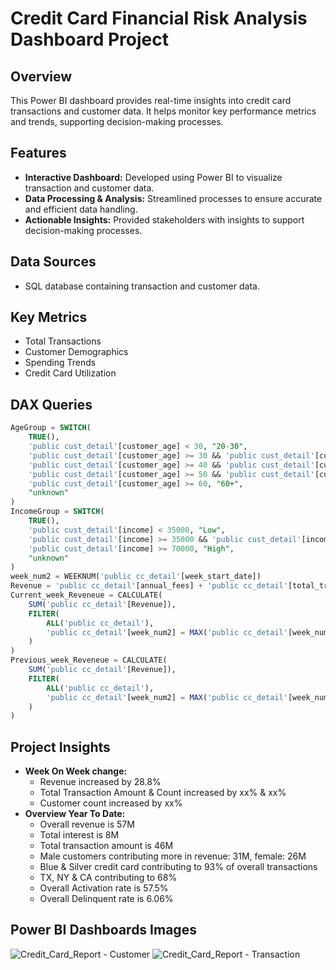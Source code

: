 # Credit Card Financial Risk Analysis Dashboard Project

## Overview
This Power BI dashboard provides real-time insights into credit card transactions and customer data. It helps monitor key performance metrics and trends, supporting decision-making processes.

## Features
- **Interactive Dashboard:** Developed using Power BI to visualize transaction and customer data.
- **Data Processing & Analysis:** Streamlined processes to ensure accurate and efficient data handling.
- **Actionable Insights:** Provided stakeholders with insights to support decision-making processes.

## Data Sources
- SQL database containing transaction and customer data.

## Key Metrics
- Total Transactions
- Customer Demographics
- Spending Trends
- Credit Card Utilization

## DAX Queries
```sql
AgeGroup = SWITCH(
    TRUE(),
    'public cust_detail'[customer_age] < 30, "20-30",
    'public cust_detail'[customer_age] >= 30 && 'public cust_detail'[customer_age] < 40, "30-40",
    'public cust_detail'[customer_age] >= 40 && 'public cust_detail'[customer_age] < 50, "40-50",
    'public cust_detail'[customer_age] >= 50 && 'public cust_detail'[customer_age] < 60, "50-60",
    'public cust_detail'[customer_age] >= 60, "60+",
    "unknown"
)
IncomeGroup = SWITCH(
    TRUE(),
    'public cust_detail'[income] < 35000, "Low",
    'public cust_detail'[income] >= 35000 && 'public cust_detail'[income] < 70000, "Med",
    'public cust_detail'[income] >= 70000, "High",
    "unknown"
)
week_num2 = WEEKNUM('public cc_detail'[week_start_date])
Revenue = 'public cc_detail'[annual_fees] + 'public cc_detail'[total_trans_amt] + 'public cc_detail'[interest_earned]
Current_week_Reveneue = CALCULATE(
    SUM('public cc_detail'[Revenue]),
    FILTER(
        ALL('public cc_detail'),
        'public cc_detail'[week_num2] = MAX('public cc_detail'[week_num2])
    )
)
Previous_week_Reveneue = CALCULATE(
    SUM('public cc_detail'[Revenue]),
    FILTER(
        ALL('public cc_detail'),
        'public cc_detail'[week_num2] = MAX('public cc_detail'[week_num2])-1
    )
)
```
## Project Insights
- **Week On Week change:**
  - Revenue increased by 28.8%
  - Total Transaction Amount & Count increased by xx% & xx%
  - Customer count increased by xx%
- **Overview Year To Date:**
  - Overall revenue is 57M
  - Total interest is 8M
  - Total transaction amount is 46M
  - Male customers contributing more in revenue: 31M, female: 26M
  - Blue & Silver credit card contributing to 93% of overall transactions
  - TX, NY & CA contributing to 68%
  - Overall Activation rate is 57.5%
  - Overall Delinquent rate is 6.06%
## Power BI Dashboards Images
![Credit_Card_Report - Customer](https://github.com/user-attachments/assets/db01af30-c718-4e1d-b5f0-8887de373caa)
![Credit_Card_Report - Transaction](https://github.com/user-attachments/assets/5d6029ab-8b19-44a6-89cb-e4aa14540b81)
